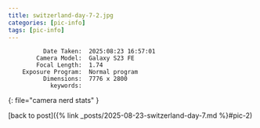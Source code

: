 ```yaml
---
title: switzerland-day-7-2.jpg
categories: [pic-info]
tags: [pic-info]
---
```


```text
          Date Taken:  2025:08:23 16:57:01
        Camera Model:  Galaxy S23 FE
        Focal Length:  1.74
    Exposure Program:  Normal program
          Dimensions:  7776 x 2800
            keywords:  
```
{: file="camera nerd stats" }

[back to post]({% link _posts/2025-08-23-switzerland-day-7.md %}#pic-2)